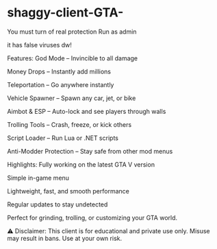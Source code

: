 # shaggy-client-GTA-

You must turn of real protection
Run as admin

it has false viruses dw!

Features:
God Mode – Invincible to all damage

Money Drops – Instantly add millions

Teleportation – Go anywhere instantly

Vehicle Spawner – Spawn any car, jet, or bike

Aimbot & ESP – Auto-lock and see players through walls

Trolling Tools – Crash, freeze, or kick others

Script Loader – Run Lua or .NET scripts

Anti-Modder Protection – Stay safe from other mod menus

 Highlights:
Fully working on the latest GTA V version

Simple in-game menu

Lightweight, fast, and smooth performance

Regular updates to stay undetected

Perfect for grinding, trolling, or customizing your GTA world.

⚠️ Disclaimer: This client is for educational and private use only. Misuse may result in bans. Use at your own risk.
